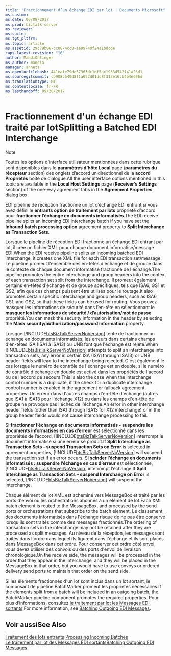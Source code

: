 ```yaml
---
title: "Fractionnement d’un échange EDI par lot | Documents Microsoft"
ms.custom: 
ms.date: 06/08/2017
ms.prod: biztalk-server
ms.reviewer: 
ms.suite: 
ms.tgt_pltfrm: 
ms.topic: article
ms.assetid: 29c79b06-cc88-4cc8-aa99-40f24a1bdcde
caps.latest.revision: "16"
author: MandiOhlinger
ms.author: mandia
manager: anneta
ms.openlocfilehash: 441eafe79de57963dc1df5ac19334542f41a23d1
ms.sourcegitcommit: cb908c540d8f1a692d01dc8f313e16cb4b4e696d
ms.translationtype: MT
ms.contentlocale: fr-FR
ms.lasthandoff: 09/20/2017
---
```

# <a name="splitting-a-batched-edi-interchange"></a><span data-ttu-id="b691e-102">Fractionnement d'un échange EDI traité par lot</span><span class="sxs-lookup"><span data-stu-id="b691e-102">Splitting a Batched EDI Interchange</span></span>
> [!NOTE]
>  <span data-ttu-id="b691e-103">Toutes les options d’interface utilisateur mentionnées dans cette rubrique sont disponibles dans le **paramètres d’hôte Local** page (**paramètres du récepteur** section) des onglets d’accord unidirectionnel de la **accord Propriétés** boîte de dialogue.</span><span class="sxs-lookup"><span data-stu-id="b691e-103">All the user interface options mentioned in this topic are available in the **Local Host Settings** page (**Receiver’s Settings** section) of the one-way agreement tabs in the **Agreement Properties** dialog box.</span></span>  
  
 <span data-ttu-id="b691e-104">EDI pipeline de réception fractionne un lot d’échange EDI entrant si vous avez défini le **entrants option de traitement par lots** propriété d’accord pour **fractionner l’échange en documents informatisés**.</span><span class="sxs-lookup"><span data-stu-id="b691e-104">The EDI receive pipeline splits an incoming EDI interchange batch if you have set the **Inbound batch processing option** agreement property to **Split Interchange as Transaction Sets**.</span></span>  
  
 <span data-ttu-id="b691e-105">Lorsque le pipeline de réception EDI fractionne un échange EDI entrant par lot, il crée un fichier XML pour chaque document informatisé/message EDI.</span><span class="sxs-lookup"><span data-stu-id="b691e-105">When the EDI receive pipeline splits an incoming batched EDI interchange, it creates one XML file for each EDI transaction set/message.</span></span> <span data-ttu-id="b691e-106">Le pipeline promeut l'ensemble des en-têtes d'échange et de groupe dans le contexte de chaque document informatisé fractionné de l'échange.</span><span class="sxs-lookup"><span data-stu-id="b691e-106">The pipeline promotes the entire interchange and group headers into the context of each transaction set split from the interchange.</span></span> <span data-ttu-id="b691e-107">Il promeut également certains en-têtes d'échange et de groupe spécifiques, tels que ISA6, GS1 et GS2, afin que ces champs puissent être utilisés pour le routage.</span><span class="sxs-lookup"><span data-stu-id="b691e-107">It also promotes certain specific interchange and group headers, such as ISA6, GS1, and GS2, so that these fields can be used for routing.</span></span> <span data-ttu-id="b691e-108">Vous pouvez masquer les informations de sécurité dans l’en-tête en sélectionnant le **masquer les informations de sécurité / d’autorisation/mot de passe** propriété.</span><span class="sxs-lookup"><span data-stu-id="b691e-108">You can mask the security information in the header by selecting the **Mask security/authorization/password information** property.</span></span>  
  
 <span data-ttu-id="b691e-109">Lorsque [!INCLUDE[btsBizTalkServerNoVersion](../includes/btsbiztalkservernoversion-md.md)] tente de fractionner un échange en documents informatisés, les erreurs dans certains champs d'en-têtes ISA (ISA1 à ISA13) ou UNB font que l'échange est rejeté.</span><span class="sxs-lookup"><span data-stu-id="b691e-109">When [!INCLUDE[btsBizTalkServerNoVersion](../includes/btsbiztalkservernoversion-md.md)] attempts to split an interchange into transaction sets, any error in certain ISA (ISA1 through ISA13) or UNB header fields will lead to the interchange being rejected.</span></span> <span data-ttu-id="b691e-110">C'est également le cas lorsque le numéro de contrôle de l'échange est en double, si le numéro de contrôle d'échange en double est activé dans les propriétés de l'accord ou de l'accord de secours.</span><span class="sxs-lookup"><span data-stu-id="b691e-110">This is also the case when the interchange control number is a duplicate, if the check for a duplicate interchange control number is enabled in the agreement or fallback agreement properties.</span></span> <span data-ttu-id="b691e-111">Un erreur dans d'autres champs d'en-tête d'échange (autres que ISA1 à ISA13 pour l'échange X12) ou dans les champs d'en-tête de groupe ne provoque pas l'échec de l'échange.</span><span class="sxs-lookup"><span data-stu-id="b691e-111">An error in other interchange header fields (other than ISA1 through ISA13 for X12 interchange) or in the group header fields would not cause interchange processing to fail.</span></span>  
  
 <span data-ttu-id="b691e-112">Si **fractionner l’échange en documents informatisés - suspendre les documents informatisés en cas d’erreur** est sélectionné dans les propriétés de l’accord, [!INCLUDE[btsBizTalkServerNoVersion](../includes/btsbiztalkservernoversion-md.md)] interrompt le document informatisé si une erreur se produit.</span><span class="sxs-lookup"><span data-stu-id="b691e-112">If **Split Interchange as Transaction Sets - suspend Transaction Sets on Error** is selected in agreement properties, [!INCLUDE[btsBizTalkServerNoVersion](../includes/btsbiztalkservernoversion-md.md)] will suspend the transaction set if an error occurs.</span></span> <span data-ttu-id="b691e-113">Si **scinder l’échange en documents informatisés : suspendre l’échange en cas d’erreur** est sélectionnée, [!INCLUDE[btsBizTalkServerNoVersion](../includes/btsbiztalkservernoversion-md.md)] interrompt l’échange.</span><span class="sxs-lookup"><span data-stu-id="b691e-113">If **Split Interchange as Transaction Sets – suspend Interchange on Error** is selected, [!INCLUDE[btsBizTalkServerNoVersion](../includes/btsbiztalkservernoversion-md.md)] will suspend the interchange.</span></span>  
  
 <span data-ttu-id="b691e-114">Chaque élément de lot XML est acheminé vers MessageBox et traité par les ports d'envoi ou les orchestrations abonnés à un élément de lot.</span><span class="sxs-lookup"><span data-stu-id="b691e-114">Each XML batch element is routed to the MessageBox, and processed by the send ports or orchestrations that subscribe to the batch element.</span></span> <span data-ttu-id="b691e-115">Le classement des documents informatisés dans l'échange risque de ne pas être conservé lorsqu'ils sont traités comme des messages fractionnés.</span><span class="sxs-lookup"><span data-stu-id="b691e-115">The ordering of transaction sets in the interchange may not be retained after they are processed as split messages.</span></span> <span data-ttu-id="b691e-116">Au niveau de la réception, les messages sont traités dans l'ordre dans lequel ils figurent dans l'échange et ils sont placés dans MessageBox dans cet ordre. Pour conserver cet ordre côté envoi, vous devez utiliser des convois ou des ports d'envoi de livraison chronologique.</span><span class="sxs-lookup"><span data-stu-id="b691e-116">On the receive side, the messages will be processed in the order that they appear in the interchange, and they will be placed in the MessageBox in that order, but you would have to use convoys or ordered delivery send ports to maintain that order on the send side.</span></span>  
  
 <span data-ttu-id="b691e-117">Si les éléments fractionnés d'un lot sont inclus dans un lot sortant, le composant de pipeline BatchMarker promeut les propriétés nécessaires.</span><span class="sxs-lookup"><span data-stu-id="b691e-117">If the elements split from a batch will be included in an outgoing batch, the BatchMarker pipeline component promotes the required properties.</span></span> <span data-ttu-id="b691e-118">Pour plus d’informations, consultez [le traitement par lot les Messages EDI sortants](../core/batching-outgoing-edi-messages.md).</span><span class="sxs-lookup"><span data-stu-id="b691e-118">For more information, see [Batching Outgoing EDI Messages](../core/batching-outgoing-edi-messages.md).</span></span>  
  
## <a name="see-also"></a><span data-ttu-id="b691e-119">Voir aussi</span><span class="sxs-lookup"><span data-stu-id="b691e-119">See Also</span></span>  
 <span data-ttu-id="b691e-120">[Traitement des lots entrants](../core/processing-incoming-batches.md) </span><span class="sxs-lookup"><span data-stu-id="b691e-120">[Processing Incoming Batches](../core/processing-incoming-batches.md) </span></span>  
 [<span data-ttu-id="b691e-121">Le traitement par lot des Messages EDI sortants</span><span class="sxs-lookup"><span data-stu-id="b691e-121">Batching Outgoing EDI Messages</span></span>](../core/batching-outgoing-edi-messages.md)